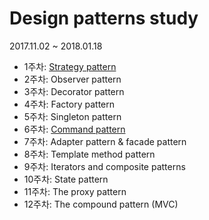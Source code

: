 # Design patterns study
2017.11.02 ~ 2018.01.18
 - 1주차: [Strategy pattern](https://github.com/khkong0928/DesignPattenrs/tree/master/src/strategypattern/strategy.md)
 - 2주차: Observer pattern
 - 3주차: Decorator pattern
 - 4주차: Factory pattern
 - 5주차: Singleton pattern
 - 6주차: [Command pattern](https://github.com/khkong0928/DesignPattenrs/tree/master/src/commandpattern/command.md)
 - 7주차: Adapter pattern & facade pattern
 - 8주차: Template method pattern
 - 9주차: Iterators and composite patterns
 - 10주차: State pattern
 - 11주차: The proxy pattern
 - 12주차: The compound pattern (MVC)